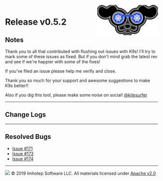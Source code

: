 <img src="https://raw.githubusercontent.com/derailed/k9s/master/assets/k9s_small.png" align="right" width="200" height="auto"/>

# Release v0.5.2

## Notes

Thank you to all that contributed with flushing out issues with K9s! I'll try to mark some of these issues as fixed. But if you don't mind grab the latest rev and see if we're happier with some of the fixes!

If you've filed an issue please help me verify and close.

Thank you so much for your support and awesome suggestions to make K9s better!!

Also if you dig this tool, please make some noise on social! [@kitesurfer](https://twitter.com/kitesurfer)

---

## Change Logs


---

## Resolved Bugs

+ [Issue #171](https://github.com/kswapd/k13s/issues/171)
+ [Issue #173](https://github.com/kswapd/k13s/issues/173)
+ [Issue #174](https://github.com/kswapd/k13s/issues/174)

---

<img src="https://raw.githubusercontent.com/derailed/k9s/master/assets/imhotep_logo.png" width="32" height="auto"/> © 2019 Imhotep Software LLC. All materials licensed under [Apache v2.0](http://www.apache.org/licenses/LICENSE-2.0)
